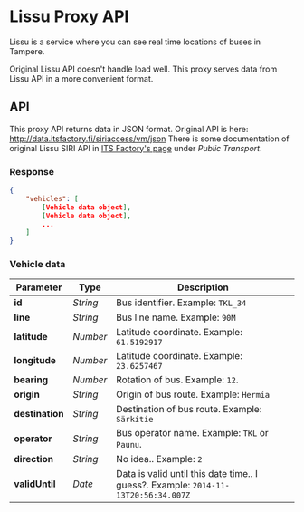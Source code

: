 # Lissu Proxy API

Lissu is a service where you can see real time locations of buses in Tampere.

Original Lissu API doesn't handle load well. This proxy serves data from Lissu API in a more
convenient format.

## API

This proxy API returns data in JSON format. Original API is here: http://data.itsfactory.fi/siriaccess/vm/json
There is some documentation of original Lissu SIRI API in [ITS Factory's page](http://wiki.itsfactory.fi/index.php/ITS_Factory_Developer_Wiki) under *Public Transport*.

### Response

```json
{
    "vehicles": [
        [Vehicle data object],
        [Vehicle data object],
        ...
    ]
}
```

### Vehicle data

Parameter | Type | Description
--------- | ---- | -----------
**id**               | *String*  |  Bus identifier. Example: `TKL_34`
**line**             | *String*  |  Bus line name. Example: `90M`
**latitude**         | *Number*  |  Latitude coordinate. Example: `61.5192917`
**longitude**        | *Number*  |  Latitude coordinate. Example: `23.6257467`
**bearing**          | *Number*  |  Rotation of bus. Example: `12`.
**origin**           | *String*  |  Origin of bus route. Example: `Hermia`
**destination**      | *String*  |  Destination of bus route. Example: `Särkitie`
**operator**         | *String*  |  Bus operator name. Example: `TKL` or `Paunu`.
**direction**        | *String*  |  No idea.. Example: `2`
**validUntil**       | *Date*    |  Data is valid until this date time.. I guess?. Example: `2014-11-13T20:56:34.007Z`
